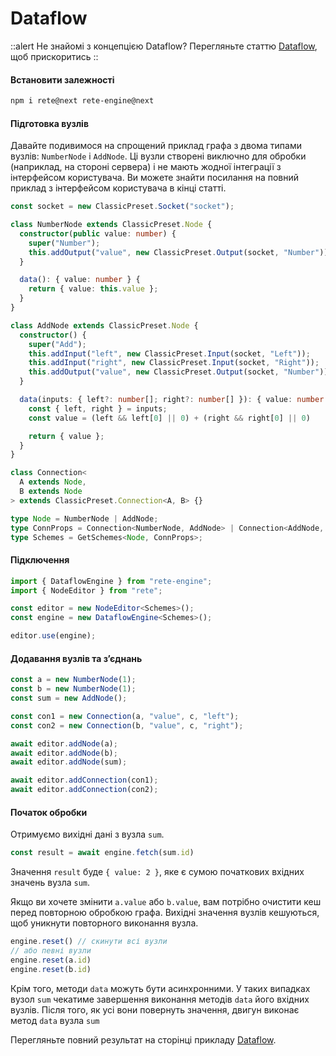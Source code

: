 # Dataflow

::alert
Не знайомі з концепцією Dataflow? Перегляньте статтю [Dataflow](../../concepts/engine#dataflow), щоб прискоритись
::

#### Встановити залежності

```bash
npm i rete@next rete-engine@next
```

#### Підготовка вузлів

Давайте подивимося на спрощений приклад графа з двома типами вузлів: `NumberNode` і `AddNode`. Ці вузли створені виключно для обробки (наприклад, на стороні сервера) і не мають жодної інтеграції з інтерфейсом користувача. Ви можете знайти посилання на повний приклад з інтерфейсом користувача в кінці статті.

```ts
const socket = new ClassicPreset.Socket("socket");

class NumberNode extends ClassicPreset.Node {
  constructor(public value: number) {
    super("Number");
    this.addOutput("value", new ClassicPreset.Output(socket, "Number"));
  }

  data(): { value: number } {
    return { value: this.value };
  }
}

class AddNode extends ClassicPreset.Node {
  constructor() {
    super("Add");
    this.addInput("left", new ClassicPreset.Input(socket, "Left"));
    this.addInput("right", new ClassicPreset.Input(socket, "Right"));
    this.addOutput("value", new ClassicPreset.Output(socket, "Number"));
  }

  data(inputs: { left?: number[]; right?: number[] }): { value: number } {
    const { left, right } = inputs;
    const value = (left && left[0] || 0) + (right && right[0] || 0)

    return { value };
  }
}

class Connection<
  A extends Node,
  B extends Node
> extends ClassicPreset.Connection<A, B> {}

type Node = NumberNode | AddNode;
type ConnProps = Connection<NumberNode, AddNode> | Connection<AddNode, AddNode>;
type Schemes = GetSchemes<Node, ConnProps>;
```

#### Підключення

```ts
import { DataflowEngine } from "rete-engine";
import { NodeEditor } from "rete";

const editor = new NodeEditor<Schemes>();
const engine = new DataflowEngine<Schemes>();

editor.use(engine);
```

#### Додавання вузлів та з’єднань

```ts
const a = new NumberNode(1);
const b = new NumberNode(1);
const sum = new AddNode();

const con1 = new Connection(a, "value", c, "left");
const con2 = new Connection(b, "value", c, "right");

await editor.addNode(a);
await editor.addNode(b);
await editor.addNode(sum);

await editor.addConnection(con1);
await editor.addConnection(con2);
```

#### Початок обробки

Отримуємо вихідні дані з вузла `sum`.

```ts
const result = await engine.fetch(sum.id)
```

Значення `result` буде `{ value: 2 }`, яке є сумою початкових вхідних значень вузла `sum`.

Якщо ви хочете змінити `a.value` або `b.value`, вам потрібно очистити кеш перед повторною обробкою графа. Вихідні значення вузлів кешуються, щоб уникнути повторного виконання вузла.

```ts
engine.reset() // скинути всі вузли
// або певні вузли
engine.reset(a.id)
engine.reset(b.id)
```

Крім того, методи `data` можуть бути асинхронними. У таких випадках вузол `sum` чекатиме завершення виконання методів `data` його вхідних вузлів. Після того, як усі вони повернуть значення, двигун виконає метод `data` вузла `sum`

Перегляньте повний результат на сторінці прикладу [Dataflow](/examples/processing/dataflow).
